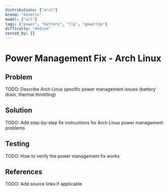 ```yaml
---
distributions: ["arch"]
brand: "Generic"
model: ["all"]
tags: ["power", "battery", "tlp", "powertop"]
difficulty: "medium"
tested_by: []
---
```


# Power Management Fix - Arch Linux

## Problem

TODO: Describe Arch Linux specific power management issues (battery drain, thermal throttling)

## Solution

TODO: Add step-by-step fix instructions for Arch Linux power management problems

## Testing

TODO: How to verify the power management fix works

## References

TODO: Add source links if applicable
